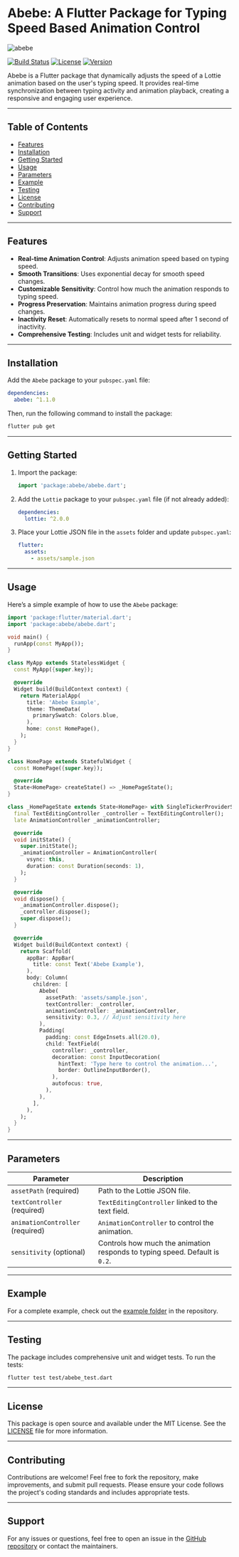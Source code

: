 # Abebe: A Flutter Package for Typing Speed Based Animation Control

![abebe](https://via.placeholder.com/728x90.png?text=Abebe+Logo)

[![Build Status](https://img.shields.io/github/workflow/status/sudouserx/Abebe/CI)](https://github.com/sudouserx/Abebe/actions)
[![License](https://img.shields.io/github/license/sudouserx/Abebe)](LICENSE)
[![Version](https://img.shields.io/pub/v/abebe)](https://pub.dev/packages/abebe)

Abebe is a Flutter package that dynamically adjusts the speed of a Lottie animation based on the user's typing speed. It provides real-time synchronization between typing activity and animation playback, creating a responsive and engaging user experience.

---

## Table of Contents
- [Features](#features)
- [Installation](#installation)
- [Getting Started](#getting-started)
- [Usage](#usage)
- [Parameters](#parameters)
- [Example](#example)
- [Testing](#testing)
- [License](#license)
- [Contributing](#contributing)
- [Support](#support)

---

## Features

- **Real-time Animation Control**: Adjusts animation speed based on typing speed.
- **Smooth Transitions**: Uses exponential decay for smooth speed changes.
- **Customizable Sensitivity**: Control how much the animation responds to typing speed.
- **Progress Preservation**: Maintains animation progress during speed changes.
- **Inactivity Reset**: Automatically resets to normal speed after 1 second of inactivity.
- **Comprehensive Testing**: Includes unit and widget tests for reliability.

---

## Installation

Add the `Abebe` package to your `pubspec.yaml` file:

```yaml
dependencies:
  abebe: ^1.1.0
```


Then, run the following command to install the package:

```sh
flutter pub get
```

---

## Getting Started

1. Import the package:

    ```dart
    import 'package:abebe/abebe.dart';
    ```

2. Add the `Lottie` package to your `pubspec.yaml` file (if not already added):

    ```yaml
    dependencies:
      lottie: ^2.0.0
    ```

3. Place your Lottie JSON file in the `assets` folder and update `pubspec.yaml`:

    ```yaml
    flutter:
      assets:
        - assets/sample.json
    ```

---

## Usage

Here’s a simple example of how to use the `Abebe` package:

```dart
import 'package:flutter/material.dart';
import 'package:abebe/abebe.dart';

void main() {
  runApp(const MyApp());
}

class MyApp extends StatelessWidget {
  const MyApp({super.key});

  @override
  Widget build(BuildContext context) {
    return MaterialApp(
      title: 'Abebe Example',
      theme: ThemeData(
        primarySwatch: Colors.blue,
      ),
      home: const HomePage(),
    );
  }
}

class HomePage extends StatefulWidget {
  const HomePage({super.key});

  @override
  State<HomePage> createState() => _HomePageState();
}

class _HomePageState extends State<HomePage> with SingleTickerProviderStateMixin {
  final TextEditingController _controller = TextEditingController();
  late AnimationController _animationController;

  @override
  void initState() {
    super.initState();
    _animationController = AnimationController(
      vsync: this,
      duration: const Duration(seconds: 1),
    );
  }

  @override
  void dispose() {
    _animationController.dispose();
    _controller.dispose();
    super.dispose();
  }

  @override
  Widget build(BuildContext context) {
    return Scaffold(
      appBar: AppBar(
        title: const Text('Abebe Example'),
      ),
      body: Column(
        children: [
          Abebe(
            assetPath: 'assets/sample.json',
            textController: _controller,
            animationController: _animationController,
            sensitivity: 0.3, // Adjust sensitivity here
          ),
          Padding(
            padding: const EdgeInsets.all(20.0),
            child: TextField(
              controller: _controller,
              decoration: const InputDecoration(
                hintText: 'Type here to control the animation...',
                border: OutlineInputBorder(),
              ),
              autofocus: true,
            ),
          ),
        ],
      ),
    );
  }
}
```

---

## Parameters

| Parameter               | Description                                                                 |
|-------------------------|-----------------------------------------------------------------------------|
| `assetPath` (required)  | Path to the Lottie JSON file.                                               |
| `textController` (required) | `TextEditingController` linked to the text field.                       |
| `animationController` (required) | `AnimationController` to control the animation.                     |
| `sensitivity` (optional) | Controls how much the animation responds to typing speed. Default is `0.2`. |

---

## Example

For a complete example, check out the [example folder](example/) in the repository.

---

## Testing

The package includes comprehensive unit and widget tests. To run the tests:

```bash
flutter test test/abebe_test.dart
```

---

## License

This package is open source and available under the MIT License. See the [LICENSE](LICENSE) file for more information.

---

## Contributing

Contributions are welcome! Feel free to fork the repository, make improvements, and submit pull requests. Please ensure your code follows the project's coding standards and includes appropriate tests.

---

## Support

For any issues or questions, feel free to open an issue in the [GitHub repository](https://github.com/sudouserx/Abebe/issues) or contact the maintainers.